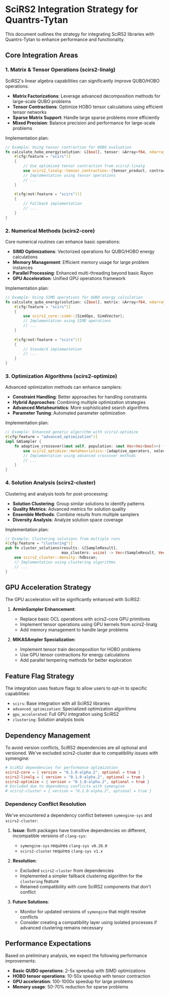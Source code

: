 # SciRS2 Integration Strategy for Quantrs-Tytan

This document outlines the strategy for integrating SciRS2 libraries with Quantrs-Tytan to enhance performance and functionality.

## Core Integration Areas

### 1. Matrix & Tensor Operations (scirs2-linalg)

SciRS2's linear algebra capabilities can significantly improve QUBO/HOBO operations:

- **Matrix Factorizations**: Leverage advanced decomposition methods for large-scale QUBO problems
- **Tensor Contractions**: Optimize HOBO tensor calculations using efficient tensor networks
- **Sparse Matrix Support**: Handle large sparse problems more efficiently
- **Mixed Precision**: Balance precision and performance for large-scale problems

Implementation plan:
```rust
// Example: Using tensor contraction for HOBO evaluation
fn calculate_hobo_energy(solution: &[bool], tensor: &Array<f64, ndarray::IxDyn>) -> f64 {
    #[cfg(feature = "scirs")]
    {
        // Use optimized tensor contraction from scirs2-linalg
        use scirs2_linalg::tensor_contraction::{tensor_product, contract};
        // Implementation using tensor operations
        // ...
    }
    
    #[cfg(not(feature = "scirs"))]
    {
        // Fallback implementation
        // ...
    }
}
```

### 2. Numerical Methods (scirs2-core)

Core numerical routines can enhance basic operations:

- **SIMD Optimizations**: Vectorized operations for QUBO/HOBO energy calculations
- **Memory Management**: Efficient memory usage for large problem instances
- **Parallel Processing**: Enhanced multi-threading beyond basic Rayon
- **GPU Acceleration**: Unified GPU operations framework

Implementation plan:
```rust
// Example: Using SIMD operations for QUBO energy calculation
fn calculate_qubo_energy(solution: &[bool], matrix: &Array<f64, ndarray::Ix2>) -> f64 {
    #[cfg(feature = "scirs")]
    {
        use scirs2_core::simd::{SimdOps, SimdVector};
        // Implementation using SIMD operations
        // ...
    }
    
    #[cfg(not(feature = "scirs"))]
    {
        // Standard implementation
        // ...
    }
}
```

### 3. Optimization Algorithms (scirs2-optimize)

Advanced optimization methods can enhance samplers:

- **Constraint Handling**: Better approaches for handling constraints
- **Hybrid Approaches**: Combining multiple optimization strategies
- **Advanced Metaheuristics**: More sophisticated search algorithms
- **Parameter Tuning**: Automated parameter optimization

Implementation plan:
```rust
// Example: Enhanced genetic algorithm with scirs2-optimize
#[cfg(feature = "advanced_optimization")]
impl GASampler {
    fn adaptive_crossover(&mut self, population: &mut Vec<Vec<bool>>) {
        use scirs2_optimize::metaheuristics::{adaptive_operators, selection};
        // Implementation using advanced crossover methods
        // ...
    }
}
```

### 4. Solution Analysis (scirs2-cluster)

Clustering and analysis tools for post-processing:

- **Solution Clustering**: Group similar solutions to identify patterns
- **Quality Metrics**: Advanced metrics for solution quality
- **Ensemble Methods**: Combine results from multiple samplers
- **Diversity Analysis**: Analyze solution space coverage

Implementation plan:
```rust
// Example: Clustering solutions from multiple runs
#[cfg(feature = "clustering")]
pub fn cluster_solutions(results: &[SampleResult], 
                         max_clusters: usize) -> Vec<(SampleResult, Vec<usize>)> {
    use scirs2_cluster::density::hdbscan;
    // Implementation using clustering algorithms
    // ...
}
```

## GPU Acceleration Strategy

The GPU acceleration will be significantly enhanced with SciRS2:

1. **ArminSampler Enhancement**:
   - Replace basic OCL operations with scirs2-core GPU primitives
   - Implement tensor operations using GPU kernels from scirs2-linalg
   - Add memory management to handle large problems
   
2. **MIKASAmpler Specialization**:
   - Implement tensor train decomposition for HOBO problems
   - Use GPU tensor contractions for energy calculations
   - Add parallel tempering methods for better exploration

## Feature Flag Strategy

The integration uses feature flags to allow users to opt-in to specific capabilities:

- `scirs`: Base integration with all SciRS2 libraries
- `advanced_optimization`: Specialized optimization algorithms
- `gpu_accelerated`: Full GPU integration using SciRS2
- `clustering`: Solution analysis tools

## Dependency Management

To avoid version conflicts, SciRS2 dependencies are all optional and versioned. We've excluded scirs2-cluster due to compatibility issues with symengine:

```toml
# SciRS2 dependencies for performance optimization
scirs2-core = { version = "0.1.0-alpha.2", optional = true }
scirs2-linalg = { version = "0.1.0-alpha.2", optional = true }
scirs2-optimize = { version = "0.1.0-alpha.2", optional = true }
# Excluded due to dependency conflicts with symengine
# scirs2-cluster = { version = "0.1.0-alpha.2", optional = true }
```

### Dependency Conflict Resolution

We've encountered a dependency conflict between `symengine-sys` and `scirs2-cluster`:

1. **Issue**: Both packages have transitive dependencies on different, incompatible versions of `clang-sys`:
   - `symengine-sys` requires `clang-sys v0.28.0`
   - `scirs2-cluster` requires `clang-sys v1.x`

2. **Resolution**:
   - Excluded `scirs2-cluster` from dependencies
   - Implemented a simpler fallback clustering algorithm for the `clustering` feature
   - Retained compatibility with core SciRS2 components that don't conflict

3. **Future Solutions**:
   - Monitor for updated versions of `symengine` that might resolve conflicts
   - Consider creating a compatibility layer using isolated processes if advanced clustering remains necessary

## Performance Expectations

Based on preliminary analysis, we expect the following performance improvements:

- **Basic QUBO operations**: 2-5x speedup with SIMD optimizations
- **HOBO tensor operations**: 10-50x speedup with tensor contraction
- **GPU acceleration**: 100-1000x speedup for large problems
- **Memory usage**: 50-70% reduction for sparse problems
